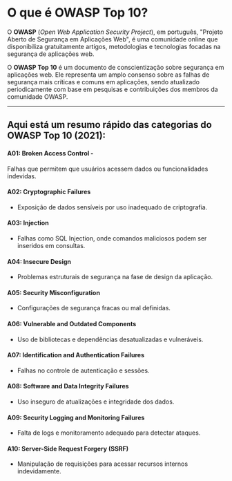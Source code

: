 # **O que é OWASP Top 10?**  

O **OWASP** (_Open Web Application Security Project_), em português, "Projeto Aberto de Segurança em Aplicações Web", é uma comunidade online que disponibiliza gratuitamente artigos, metodologias e tecnologias focadas na segurança de aplicações web.  

O **OWASP Top 10** é um documento de conscientização sobre segurança em aplicações web. Ele representa um amplo consenso sobre as falhas de segurança mais críticas e comuns em aplicações, sendo atualizado periodicamente com base em pesquisas e contribuições dos membros da comunidade OWASP.  

---

## Aqui está um resumo rápido das categorias do OWASP Top 10 (2021):

#### **A01**: Broken Access Control -
Falhas que permitem que usuários acessem dados ou funcionalidades indevidas.

#### **A02**: Cryptographic Failures 
- Exposição de dados sensíveis por uso inadequado de criptografia.

#### **A03**: Injection 
- Falhas como SQL Injection, onde comandos maliciosos podem ser inseridos em consultas.

#### **A04**: Insecure Design 
- Problemas estruturais de segurança na fase de design da aplicação.

#### A05: Security Misconfiguration 
- Configurações de segurança fracas ou mal definidas.

#### A06: Vulnerable and Outdated Components 
- Uso de bibliotecas e dependências desatualizadas e vulneráveis.

#### A07: Identification and Authentication Failures 
- Falhas no controle de autenticação e sessões.

#### A08: Software and Data Integrity Failures 
- Uso inseguro de atualizações e integridade dos dados.

#### A09: Security Logging and Monitoring Failures 
- Falta de logs e monitoramento adequado para detectar ataques.

#### **A10**: Server-Side Request Forgery (SSRF) 
-  Manipulação de requisições para acessar recursos internos indevidamente.